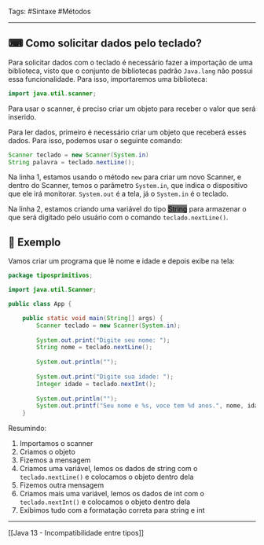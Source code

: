 Tags: #Sintaxe #Métodos 

---
## ⌨ Como solicitar dados pelo teclado?

Para solicitar dados com o teclado é necessário fazer a importação de uma biblioteca, visto que o conjunto de bibliotecas padrão `Java.lang` não possui essa funcionalidade. Para isso, importaremos uma biblioteca:

```java
import java.util.scanner;
```

Para usar o scanner, é preciso criar um objeto para receber o valor que será inserido.

Para ler dados, primeiro é necessário criar um objeto que receberá esses dados. Para isso, podemos usar o seguinte comando:

```java
Scanner teclado = new Scanner(System.in)
String palavra = teclado.nextLine();
```

Na linha 1, estamos usando o método `new` para criar um novo Scanner, e dentro do Scanner, temos o parâmetro `System.in`, que indica o dispositivo que ele irá monitorar. `System.out` é a tela, já o `System.in` é o teclado.

Na linha 2, estamos criando uma variável do tipo <mark style="background: #727272;">String</mark> para armazenar o que será digitado pelo usuário com o comando `teclado.nextLine()`.

## 🔨 Exemplo

Vamos criar um programa que lê nome e idade e depois exibe na tela:

```java
package tiposprimitivos;

import java.util.Scanner;

public class App {

    public static void main(String[] args) {
        Scanner teclado = new Scanner(System.in);
        
        System.out.print("Digite seu nome: ");
        String nome = teclado.nextLine();
        
        System.out.println("");
        
        System.out.print("Digite sua idade: ");
        Integer idade = teclado.nextInt();
        
        System.out.println("");
        System.out.printf("Seu nome e %s, voce tem %d anos.", nome, idade);
    }
```

Resumindo: 

1. Importamos o scanner
2. Criamos o objeto
3. Fizemos a mensagem
4. Criamos uma variável, lemos os dados de string com o `teclado.nextLine()` e colocamos o objeto dentro dela
5. Fizemos outra mensagem
6. Criamos mais uma variável, lemos os dados de int com o `teclado.nextInt()` e colocamos o objeto dentro dela
7. Exibimos tudo com a formatação correta para string e int

---

[[Java 13 - Incompatibilidade entre tipos]]


